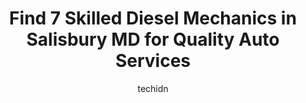 ---
layout: ampstory
image: https://images.unsplash.com/photo-1563059999-9bcd13ce672d?ixlib=rb-4.0.3&ixid=MnwxMjA3fDB8MHxwaG90by1wYWdlfHx8fGVufDB8fHx8&auto=format&fit=crop&w=640&h=853&q=80
author: techidn
featured: false
description: For top-quality automotive repairs and maintenance, visit the 7 best Diesel Mechanic in Salisbury MD, USA. Their reputation for excellence and their dedication to customer satisfaction make 
title: Find 7 Skilled Diesel Mechanics in Salisbury MD for Quality Auto Services
cover:
   title: Find 7 Skilled Diesel Mechanics in Salisbury MD for Quality Auto Services
   subtitle: Rickpate
   background: https://images.unsplash.com/photo-1563059999-9bcd13ce672d?ixlib=rb-4.0.3&ixid=MnwxMjA3fDB8MHxwaG90by1wYWdlfHx8fGVufDB8fHx8&auto=format&fit=crop&w=640&h=853&q=80

pages: 
 - layout: thirds
   top: <h1>#1 Firestone Complete Auto Care</h1>
   bottom: "<p>I went in for for a new battery for my truck. That was OK. However, when they gave me my keys back they had broken the top of my truck key.  Now it wont hang on my keyri</p>"
   background: https://www.knot35.com/toplist/wp-content/uploads/2023/06/best-diesel-mechanic-1-in-salisbury-md-1685839034.jpeg
   backgroundblur: true
 - layout: thirds
   top: <h1>#2 Developed Automotive</h1>
   bottom: "<p>1726 N Salisbury Blvd, Salisbury, MD 21801, United States</p>"
   background: https://www.knot35.com/toplist/wp-content/uploads/2023/06/best-diesel-mechanic-2-in-salisbury-md-1685839034.png
   cta:
      link: https://www.knot35.com/toplist/find-7-skilled-diesel-mechanics-in-salisbury-md-for-quality-auto-services/
      text: Find 7 Skilled Diesel Mechanics in Salisbury MD for Quality Auto Services
 - layout: thirds
   top: <h1>#3 Peninsula Total Car Care</h1>
   bottom: "<p>309 E Carroll St, Salisbury, MD 21804, United States</p>"
   background: https://www.knot35.com/toplist/wp-content/uploads/2023/06/best-diesel-mechanic-3-in-salisbury-md-1685839036.jpeg
   cta:
      link: https://www.knot35.com/toplist/find-7-skilled-diesel-mechanics-in-salisbury-md-for-quality-auto-services/
      text: Find 7 Skilled Diesel Mechanics in Salisbury MD for Quality Auto Services
 - layout: thirds
   top: <h1>#4 Bo Daddys Diesel And Auto Repair</h1>
   bottom: "<p>8999 Ocean Hwy E, Delmar, MD 21875, United States</p>"
   background: https://images.unsplash.com/photo-1534312527009-56c7016453e6?ixlib=rb-4.0.3&ixid=MnwxMjA3fDB8MHxwaG90by1wYWdlfHx8fGVufDB8fHx8&auto=format&fit=crop&w=640&h=853&q=80
   cta:
      link: https://www.knot35.com/toplist/find-7-skilled-diesel-mechanics-in-salisbury-md-for-quality-auto-services/
      text: Find 7 Skilled Diesel Mechanics in Salisbury MD for Quality Auto Services
 - layout: thirds
   top: <h1>#5 Clydes Car & Light Truck Repair</h1>
   bottom: "<p>1600 N Salisbury Blvd, Salisbury, MD 21801, United States</p>"
   background: https://images.unsplash.com/photo-1527066579998-dbbae57f45ce?ixlib=rb-4.0.3&ixid=MnwxMjA3fDB8MHxwaG90by1wYWdlfHx8fGVufDB8fHx8&auto=format&fit=crop&w=640&h=853&q=80
   cta:
      link: https://www.knot35.com/toplist/find-7-skilled-diesel-mechanics-in-salisbury-md-for-quality-auto-services/
      text: Find 7 Skilled Diesel Mechanics in Salisbury MD for Quality Auto Services
 - layout: thirds
   top: <h1>#6 Wulffs Mercedes & BMW Specialist</h1>
   bottom: "<p>703 Snow Hill Rd, Salisbury, MD 21804, United States</p>"
   background: https://images.unsplash.com/photo-1489648022186-8f49310909a0?ixlib=rb-4.0.3&ixid=MnwxMjA3fDB8MHxwaG90by1wYWdlfHx8fGVufDB8fHx8&auto=format&fit=crop&w=640&h=853&q=80
   cta:
      link: https://www.knot35.com/toplist/find-7-skilled-diesel-mechanics-in-salisbury-md-for-quality-auto-services/
      text: Find 7 Skilled Diesel Mechanics in Salisbury MD for Quality Auto Services
 - layout: thirds
   top: <h1>#7 Protech Auto Repair & Towing</h1>
   bottom: "<p>1327 N Salisbury Blvd, Salisbury, MD 21801, United States</p>"
   background: https://images.unsplash.com/photo-1597773150796-e5c14ebecbf5?ixlib=rb-4.0.3&ixid=MnwxMjA3fDB8MHxwaG90by1wYWdlfHx8fGVufDB8fHx8&auto=format&fit=crop&w=640&h=853&q=80
   cta:
      link: https://www.knot35.com/toplist/find-7-skilled-diesel-mechanics-in-salisbury-md-for-quality-auto-services/
      text: Find 7 Skilled Diesel Mechanics in Salisbury MD for Quality Auto Services
 - layout: thirds
   middle: Continue reading...
   background: https://images.unsplash.com/photo-1608411404720-c8f0417bcdba?ixlib=rb-4.0.3&ixid=MnwxMjA3fDB8MHxwaG90by1wYWdlfHx8fGVufDB8fHx8&auto=format&fit=crop&w=640&h=853&q=80
   cta:
      link: https://www.knot35.com/toplist/find-7-skilled-diesel-mechanics-in-salisbury-md-for-quality-auto-services/
      text: Find 7 Skilled Diesel Mechanics in Salisbury MD for Quality Auto Services
      
---